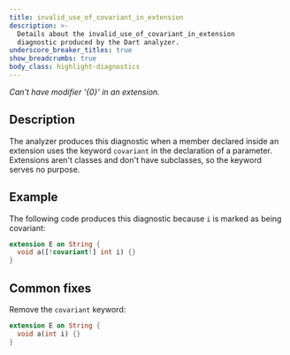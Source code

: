 ```yaml
---
title: invalid_use_of_covariant_in_extension
description: >-
  Details about the invalid_use_of_covariant_in_extension
  diagnostic produced by the Dart analyzer.
underscore_breaker_titles: true
show_breadcrumbs: true
body_class: highlight-diagnostics
---
```


_Can't have modifier '{0}' in an extension._

## Description

The analyzer produces this diagnostic when a member declared inside an
extension uses the keyword `covariant` in the declaration of a parameter.
Extensions aren't classes and don't have subclasses, so the keyword serves
no purpose.

## Example

The following code produces this diagnostic because `i` is marked as being
covariant:

```dart
extension E on String {
  void a([!covariant!] int i) {}
}
```

## Common fixes

Remove the `covariant` keyword:

```dart
extension E on String {
  void a(int i) {}
}
```
